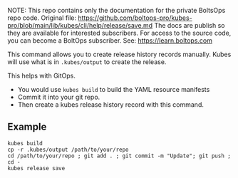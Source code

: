 <!-- note marker start -->
NOTE: This repo contains only the documentation for the private BoltsOps repo code.
Original file: https://github.com/boltops-pro/kubes-pro/blob/main/lib/kubes/cli/help/release/save.md
The docs are publish so they are available for interested subscribers.
For access to the source code, you can become a BoltOps subscriber.
See: https://learn.boltops.com

<!-- note marker end -->

This command allows you to create release history records manually. Kubes will use what is in `.kubes/output` to create the release.

This helps with GitOps.

* You would use `kubes build` to build the YAML resource manifests
* Commit it into your git repo.
* Then create a kubes release history record with this command.

## Example

    kubes build
    cp -r .kubes/output /path/to/your/repo
    cd /path/to/your/repo ; git add . ; git commit -m "Update"; git push ; cd -
    kubes release save
